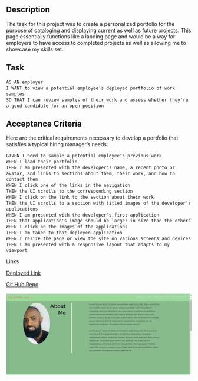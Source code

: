 ## Description

The task for this project was to create a personalized portfolio for the purpose of cataloging and displaying current as well as future projects. This page essentially functions like a landing page and would be a way for employers to have access to completed projects as well as allowing me to showcase my skills set.


## Task

```
AS AN employer
I WANT to view a potential employee's deployed portfolio of work samples
SO THAT I can review samples of their work and assess whether they're a good candidate for an open position
```


## Acceptance Criteria

Here are the critical requirements necessary to develop a portfolio that satisfies a typical hiring manager’s needs:

```
GIVEN I need to sample a potential employee's previous work
WHEN I load their portfolio
THEN I am presented with the developer's name, a recent photo or avatar, and links to sections about them, their work, and how to contact them
WHEN I click one of the links in the navigation
THEN the UI scrolls to the corresponding section
WHEN I click on the link to the section about their work
THEN the UI scrolls to a section with titled images of the developer's applications
WHEN I am presented with the developer's first application
THEN that application's image should be larger in size than the others
WHEN I click on the images of the applications
THEN I am taken to that deployed application
WHEN I resize the page or view the site on various screens and devices
THEN I am presented with a responsive layout that adapts to my viewport
```

Links


[Deployed Link](https://mus-ali1.github.io/Advanced-CSS-Profile/)

[Git Hub Repo](https://github.com/mus-ali1/Advanced-CSS-Profile)

![website image](./assets/Images/landingPage.png)